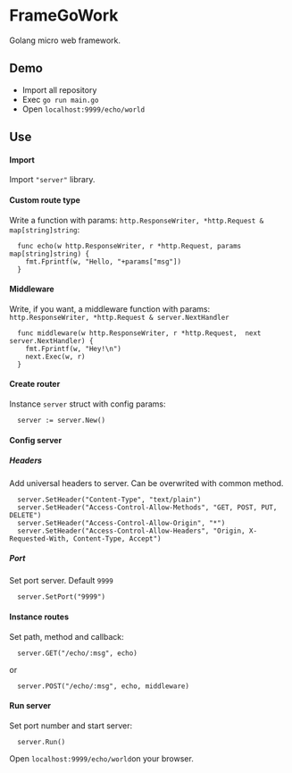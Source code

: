 # FrameGoWork
Golang micro web framework.


## Demo
- Import all repository
- Exec ```go run main.go```
- Open ```localhost:9999/echo/world```


## Use

#### Import
Import ```"server"``` library.


#### Custom route type
Write a function with params: ```http.ResponseWriter, *http.Request & map[string]string```:
``` 
  func echo(w http.ResponseWriter, r *http.Request, params map[string]string) {
    fmt.Fprintf(w, "Hello, "+params["msg"])
  } 
```

#### Middleware
Write, if you want, a middleware function with params: ```http.ResponseWriter, *http.Request & server.NextHandler```
```
  func middleware(w http.ResponseWriter, r *http.Request,  next server.NextHandler) {
    fmt.Fprintf(w, "Hey!\n")
    next.Exec(w, r)
  }
```

#### Create router
Instance ```server``` struct with config params:
```
  server := server.New()
```

#### Config server
##### Headers
Add universal headers to server. Can be overwrited with common method.
```
  server.SetHeader("Content-Type", "text/plain")
  server.SetHeader("Access-Control-Allow-Methods", "GET, POST, PUT, DELETE")
  server.SetHeader("Access-Control-Allow-Origin", "*")
  server.SetHeader("Access-Control-Allow-Headers", "Origin, X-Requested-With, Content-Type, Accept")
```
##### Port
Set port server. Default ```9999```
```
  server.SetPort("9999")
```


#### Instance routes
Set path, method and callback:
```
  server.GET("/echo/:msg", echo)
```
or
```
  server.POST("/echo/:msg", echo, middleware)
```

#### Run server
Set port number and start server:
```
  server.Run()
```

Open ```localhost:9999/echo/world```on your browser.
